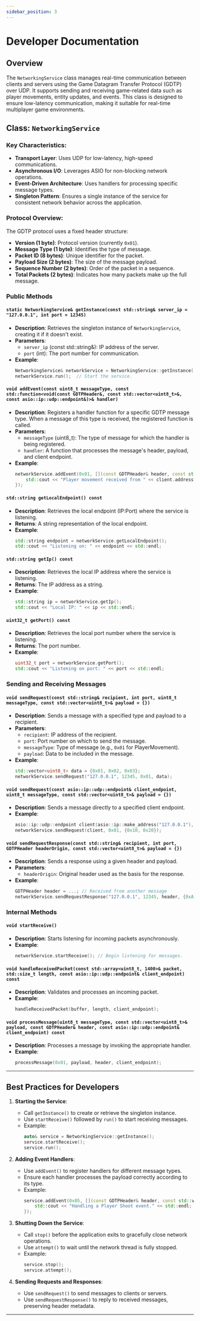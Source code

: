 ```yaml
---
sidebar_position: 3
---
```


# Developer Documentation

## Overview
The `NetworkingService` class manages real-time communication between clients and servers using the Game Datagram Transfer Protocol (GDTP) over UDP. It supports sending and receiving game-related data such as player movements, entity updates, and events. This class is designed to ensure low-latency communication, making it suitable for real-time multiplayer game environments.

## Class: `NetworkingService`

### Key Characteristics:
- **Transport Layer**: Uses UDP for low-latency, high-speed communications.
- **Asynchronous I/O**: Leverages ASIO for non-blocking network operations.
- **Event-Driven Architecture**: Uses handlers for processing specific message types.
- **Singleton Pattern**: Ensures a single instance of the service for consistent network behavior across the application.

### Protocol Overview:
The GDTP protocol uses a fixed header structure:
- **Version (1 byte)**: Protocol version (currently `0x01`).
- **Message Type (1 byte)**: Identifies the type of message.
- **Packet ID (8 bytes)**: Unique identifier for the packet.
- **Payload Size (2 bytes)**: The size of the message payload.
- **Sequence Number (2 bytes)**: Order of the packet in a sequence.
- **Total Packets (2 bytes)**: Indicates how many packets make up the full message.

### Public Methods

#### `static NetworkingService& getInstance(const std::string& server_ip = "127.0.0.1", int port = 12345)`
- **Description**: Retrieves the singleton instance of `NetworkingService`, creating it if it doesn't exist.
- **Parameters**:
    - `server_ip` (const std::string&): IP address of the server.
    - `port` (int): The port number for communication.
- **Example**:
  ```cpp
  NetworkingService& networkService = NetworkingService::getInstance("192.168.1.10", 8080);
  networkService.run();  // Start the service.
  ```

#### `void addEvent(const uint8_t messageType, const std::function<void(const GDTPHeader&, const std::vector<uint8_t>&, const asio::ip::udp::endpoint&)>& handler)`
- **Description**: Registers a handler function for a specific GDTP message type. When a message of this type is received, the registered function is called.
- **Parameters**:
    - `messageType` (uint8_t): The type of message for which the handler is being registered.
    - `handler`: A function that processes the message's header, payload, and client endpoint.
- **Example**:
  ```cpp
  networkService.addEvent(0x01, [](const GDTPHeader& header, const std::vector<uint8_t>& payload, const asio::ip::udp::endpoint& client) {
      std::cout << "Player movement received from " << client.address() << std::endl;
  });
  ```

#### `std::string getLocalEndpoint() const`
- **Description**: Retrieves the local endpoint (IP:Port) where the service is listening.
- **Returns**: A string representation of the local endpoint.
- **Example**:
  ```cpp
  std::string endpoint = networkService.getLocalEndpoint();
  std::cout << "Listening on: " << endpoint << std::endl;
  ```

#### `std::string getIp() const`
- **Description**: Retrieves the local IP address where the service is listening.
- **Returns**: The IP address as a string.
- **Example**:
  ```cpp
  std::string ip = networkService.getIp();
  std::cout << "Local IP: " << ip << std::endl;
  ```

#### `uint32_t getPort() const`
- **Description**: Retrieves the local port number where the service is listening.
- **Returns**: The port number.
- **Example**:
  ```cpp
  uint32_t port = networkService.getPort();
  std::cout << "Listening on port: " << port << std::endl;
  ```

### Sending and Receiving Messages

#### `void sendRequest(const std::string& recipient, int port, uint8_t messageType, const std::vector<uint8_t>& payload = {})`
- **Description**: Sends a message with a specified type and payload to a recipient.
- **Parameters**:
    - `recipient`: IP address of the recipient.
    - `port`: Port number on which to send the message.
    - `messageType`: Type of message (e.g., `0x01` for PlayerMovement).
    - `payload`: Data to be included in the message.
- **Example**:
  ```cpp
  std::vector<uint8_t> data = {0x01, 0x02, 0x03};
  networkService.sendRequest("127.0.0.1", 12345, 0x01, data);
  ```

#### `void sendRequest(const asio::ip::udp::endpoint& client_endpoint, uint8_t messageType, const std::vector<uint8_t>& payload = {})`
- **Description**: Sends a message directly to a specified client endpoint.
- **Example**:
  ```cpp
  asio::ip::udp::endpoint client(asio::ip::make_address("127.0.0.1"), 12345);
  networkService.sendRequest(client, 0x01, {0x10, 0x20});
  ```

#### `void sendRequestResponse(const std::string& recipient, int port, GDTPHeader headerOrigin, const std::vector<uint8_t>& payload = {})`
- **Description**: Sends a response using a given header and payload.
- **Parameters**:
    - `headerOrigin`: Original header used as the basis for the response.
- **Example**:
  ```cpp
  GDTPHeader header = ...; // Received from another message
  networkService.sendRequestResponse("127.0.0.1", 12345, header, {0xAA, 0xBB});
  ```

### Internal Methods

#### `void startReceive()`
- **Description**: Starts listening for incoming packets asynchronously.
- **Example**:
  ```cpp
  networkService.startReceive(); // Begin listening for messages.
  ```

#### `void handleReceivedPacket(const std::array<uint8_t, 1400>& packet, std::size_t length, const asio::ip::udp::endpoint& client_endpoint) const`
- **Description**: Validates and processes an incoming packet.
- **Example**:
  ```cpp
  handleReceivedPacket(buffer, length, client_endpoint);
  ```

#### `void processMessage(uint8_t messageType, const std::vector<uint8_t>& payload, const GDTPHeader& header, const asio::ip::udp::endpoint& client_endpoint) const`
- **Description**: Processes a message by invoking the appropriate handler.
- **Example**:
  ```cpp
  processMessage(0x01, payload, header, client_endpoint);
  ```

---

## Best Practices for Developers

1. **Starting the Service**:
    - Call `getInstance()` to create or retrieve the singleton instance.
    - Use `startReceive()` followed by `run()` to start receiving messages.
    - Example:
      ```cpp
      auto& service = NetworkingService::getInstance();
      service.startReceive();
      service.run();
      ```

2. **Adding Event Handlers**:
    - Use `addEvent()` to register handlers for different message types.
    - Ensure each handler processes the payload correctly according to its type.
    - Example:
      ```cpp
      service.addEvent(0x05, [](const GDTPHeader& header, const std::vector<uint8_t>& payload, const asio::ip::udp::endpoint& client) {
          std::cout << "Handling a Player Shoot event." << std::endl;
      });
      ```

3. **Shutting Down the Service**:
    - Call `stop()` before the application exits to gracefully close network operations.
    - Use `attempt()` to wait until the network thread is fully stopped.
    - Example:
      ```cpp
      service.stop();
      service.attempt();
      ```

4. **Sending Requests and Responses**:
    - Use `sendRequest()` to send messages to clients or servers.
    - Use `sendRequestResponse()` to reply to received messages, preserving header metadata.

---
